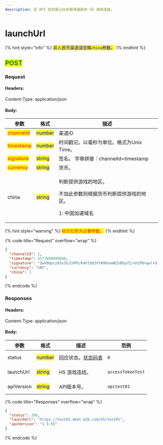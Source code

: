 ```yaml
---
description: 该 API 目的是让伙伴获得最新的 H5 游戏连结。
---
```


# launchUrl

{% hint style="info" %}
<mark style="color:blue;">非人民币渠道请忽略</mark><mark style="color:blue;">`china`</mark><mark style="color:blue;">参数。</mark>
{% endhint %}

## <mark style="color:green;">POST</mark>

### **Request**

#### Headers:

Content-Type: application/json

#### Body:

| 参数                                        | 格式                                      | 描述                                                           |
| ----------------------------------------- | --------------------------------------- | ------------------------------------------------------------ |
| <mark style="color:red;">channelId</mark> | <mark style="color:blue;">number</mark> | 渠道ID                                                         |
| <mark style="color:red;">timestamp</mark> | <mark style="color:blue;">number</mark> | 时间戳记。以毫秒为单位。格式为Unix Time。                                    |
| <mark style="color:red;">signature</mark> | <mark style="color:blue;">string</mark> | 签名。 字串拼接：channelId+timestamp                                 |
| <mark style="color:red;">currency</mark>  | <mark style="color:blue;">string</mark> | 货币。                                                          |
| china                                     | <mark style="color:blue;">string</mark> | <p>判断提供游戏的地区。</p><p>不加此参数则根据货币判断提供游戏的地区。</p><p>1: 中国加速域名</p> |

{% hint style="warning" %}
<mark style="color:red;">标示红色为必要参数。</mark>
{% endhint %}

{% code title="Request" overflow="wrap" %}
```json
{
  "channelId": 1,
  "timestamp": 1577808000000,
  "signature": "ZwV0Upcy93v3S/ChPh/K4FtbQ3VfA9bVomRZxBhp7I/nh2P0+qwl+dfax4QZrLwT3TuFIJGv1+nWBb+oTN5bdg==",
  "currency": "CNY",
  "china": 1
}
```
{% endcode %}

### **Responses**

#### Headers:

Content-Type: application/json

#### Body:

<table><thead><tr><th>参数</th><th>格式</th><th>描述</th><th data-hidden>范例</th></tr></thead><tbody><tr><td>status</td><td><mark style="color:blue;">number</mark></td><td>回应状态。<a href="../../ebet-zhuang-tai-ma.md#ebet-xiang-ying-de-zhuang-tai-dai-ma">状态码表</a></td><td><pre><code>0
</code></pre></td></tr><tr><td>launchUrl</td><td><mark style="color:blue;">string</mark></td><td>H5 游戏连结。</td><td><pre><code>accessTokenTest
</code></pre></td></tr><tr><td>apiVersion</td><td><mark style="color:blue;">string</mark></td><td>API版本号。</td><td><pre><code>apitest01
</code></pre></td></tr></tbody></table>

{% code title="Responses" overflow="wrap" %}
```json
{
  "status": 200,
  "launchUrl": "https://test01.ebet-b2b.com/h5/test01",
  "apiVersion": "1.3.55"
}
```
{% endcode %}
